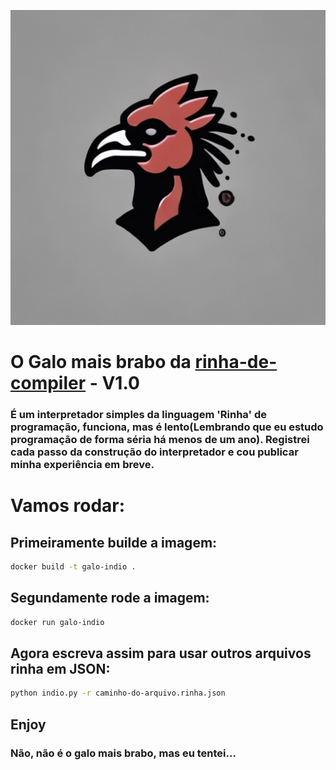 <div align="center">

![banner]

</div>

# O Galo mais brabo da [rinha-de-compiler](https://github.com/aripiprazole/rinha-de-compiler) - V1.0

### É um interpretador simples da linguagem 'Rinha' de programação, funciona, mas é lento(Lembrando que eu estudo programação de forma séria há menos de um ano). Registrei cada passo da construção do interpretador e cou publicar minha experiência em breve.

# Vamos rodar:

## Primeiramente builde a imagem:

```bash
docker build -t galo-indio .
```

## Segundamente rode a imagem:

```bash
docker run galo-indio
```
## Agora escreva assim para usar outros arquivos rinha em JSON:

```bash
python indio.py -r caminho-do-arquivo.rinha.json
```

## Enjoy

### Não, não é o galo mais brabo, mas eu tentei...

[banner]: ./img/banner.png